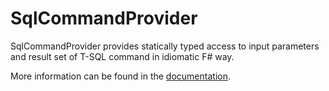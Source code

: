 SqlCommandProvider
==============================

SqlCommandProvider provides statically typed access to input parameters and result set of T-SQL command in idiomatic F# way.

More information can be found in the [documentation](http://fsprojects.github.io/FSharp.Data.Experimental.SqlCommandProvider/).




